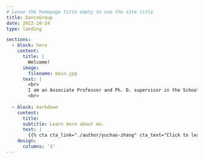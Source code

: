 ```yaml
---
# Leave the homepage title empty to use the site title
title: DanceGroup
date: 2022-10-24
type: landing

sections:
  - block: hero
    content:
      title: |
        Welcome!
      image:
        filename: main.jpg
      text: |
        <br>
        I am an Associate Professor and Ph. D. supervisor in the School of Computer Science at Beijing University of Posts and Telecommunications. I am the Director of Network and  Software Communication Center, CS, BUPT, the Director of Academic Committee in Joint Laboratory of BUPT and Chuangcache, and I am also a Committee Member of China Computer Federation Block Chain Technical Committee and Internet Technical Committee, a senior member in China Institute of Communications. 
        <br>
        
  - block: markdown
    content:
      title:
      subtitle: Learn more about me.
      text: |
        {{% cta cta_link="./author/yuchao-zhang" cta_text="Click to learn more about me →" %}}
    design:
      columns: '1'
---
```


